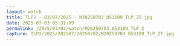 ```yaml
---
layout: watch
title: TLP2 - 03/07/2025 - M20250703_053109_TLP_2T.jpg
date: 2025-07-03 05:31:09
permalink: /2025/07/03/watch/M20250703_053109_TLP_2
capture: TLP2/2025/202507/20250702/M20250703_053109_TLP_2T.jpg
---
```

